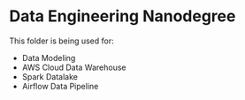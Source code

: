 # Data Engineering Nanodegree 

This folder is being used for:

- Data Modeling
- AWS Cloud Data Warehouse
- Spark Datalake 
- Airflow Data Pipeline 